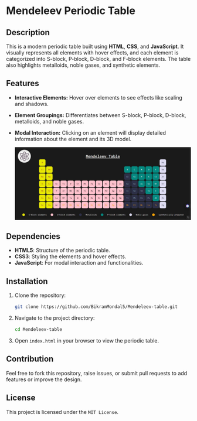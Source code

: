 # Mendeleev Periodic Table
   ## Description
   
   This is a modern periodic table built using **HTML**, **CSS**, and **JavaScript**. It visually represents all elements with hover effects, and each element is categorized into S-block, P-block, D-block, and F-block elements. The table also highlights metalloids, noble gases, and synthetic elements.
   
   ## Features
   
   - **Interactive Elements:** Hover over elements to see effects like scaling and shadows.
   - **Element Groupings:** Differentiates between S-block, P-block, D-block, metalloids, and noble gases.
   - **Modal Interaction:** Clicking on an element will display detailed information about the element and its 3D model.

     ![Alt text](image.png)

   
   ## Dependencies 
   
   - **HTML5**: Structure of the periodic table.
   - **CSS3**: Styling the elements and hover effects.
   - **JavaScript**: For modal interaction and functionalities.
   
   ## Installation
   
   1. Clone the repository:
      ```bash
      git clone https://github.com/BikramMondal5/Mendeleev-table.git
      ```
      
   2. Navigate to the project directory:
      ```bash
      cd Mendeleev-table
      ```
      
   3. Open `index.html` in your browser to view the periodic table.
   
   ## Contribution
   
   Feel free to fork this repository, raise issues, or submit pull requests to add features or improve the design.
   
   ## License
   
   This project is licensed under the `MIT License`.







